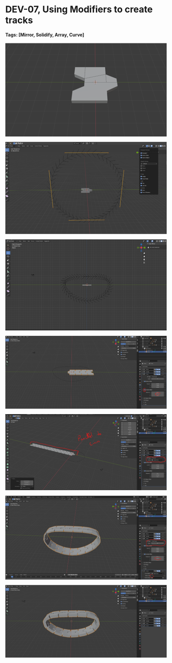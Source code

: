# DEV-07, Using Modifiers to create tracks
#### Tags: [Mirror, Solidify, Array, Curve]

![](../images/DEV-07/DEV-07-A.png)

![](../images/DEV-07/DEV-07-B.png)

![](../images/DEV-07/DEV-07-C.png)

![](../images/DEV-07/DEV-07-D.png)

![](../images/DEV-07/DEV-07-E.png)

![](../images/DEV-07/DEV-07-F.png)

![](../images/DEV-07/DEV-07-G.png)